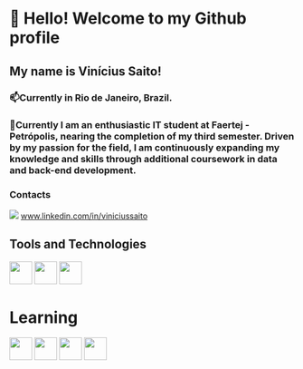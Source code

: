 # 👋 Hello! Welcome to my Github profile
##  My name is Vinícius Saito! 
### 📫Currently in Rio de Janeiro, Brazil.
### 🔭Currently I am an enthusiastic IT student at Faertej - Petrópolis, nearing the completion of my third semester. Driven by my passion for the field, I am continuously expanding my knowledge and skills through additional coursework in data and back-end development.
### Contacts
<a href="www.linkedin.com/in/viniciussaito" target="_blank"><img loading="lazy" src="https://img.shields.io/badge/-LinkedIn-%230077B5?style=for-the-badge&logo=linkedin&logoColor=white" target="_blank"></a> www.linkedin.com/in/viniciussaito
## Tools and Technologies
<img loading="lazy" src="https://cdn.jsdelivr.net/gh/devicons/devicon/icons/git/git-original.svg" width="40" height="40"/> <img src="https://cdn.jsdelivr.net/gh/devicons/devicon@latest/icons/c/c-original.svg" width="40" height="40"/> <img src="https://cdn.jsdelivr.net/gh/devicons/devicon@latest/icons/cplusplus/cplusplus-original.svg" width="40" height="40" /> 
          
          
          

# Learning 
<img src="https://cdn.jsdelivr.net/gh/devicons/devicon@latest/icons/python/python-original-wordmark.svg" width="40" height="40" />  <img src="https://cdn.jsdelivr.net/gh/devicons/devicon@latest/icons/mysql/mysql-original.svg" width="40" height="40"/> <img src="https://cdn.jsdelivr.net/gh/devicons/devicon@latest/icons/dbeaver/dbeaver-original.svg" width="40" height="40" /> <img src="https://cdn.jsdelivr.net/gh/devicons/devicon@latest/icons/java/java-original.svg" width="40" height="40" />






          
          
          







<!--
**saitovini/saitovini** is a ✨ _special_ ✨ repository because its `README.md` (this file) appears on your GitHub profile.

Here are some ideas to get you started:

- 🔭 I’m currently working on ...
- 🌱 I’m currently learning ...
- 👯 I’m looking to collaborate on ...
- 🤔 I’m looking for help with ...
- 💬 Ask me about ...
- 📫 How to reach me: ...
- 😄 Pronouns: ...
- ⚡ Fun fact: ...
-->
